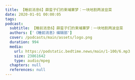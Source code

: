 ```yaml
---
title: 【睡前消息6】薛蛮子们的柬埔寨梦：一块地割两波韭菜
date: 2020-01-01 00:00:05
tags:
podcast:
  subtitle: 【睡前消息6】薛蛮子们的柬埔寨梦：一块地割两波韭菜
  authors: ['《睡前消息》编辑部']
  cover: /podcasts/main/assets/logo.png
  duration: 994
  media:
    url: https://podstatic.bedtime.news/main/1-100/6.mp3
    size: 23861642
    type: audio/mpeg
  chapters: null
  references: null
---
```

